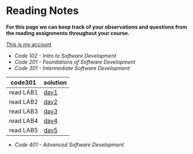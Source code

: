# Reading Notes

**For this page we can keep track of your observations and questions from the reading assignments throughout your course.**

[This is my account](https://github.com/fawzi-shiyyab19)

- *Code 102 - Intro to Software Development*
- *Code 201 - Foundations of Software Development*
- *Code 301 - Intermediate Software Development*

| code301 | solution |
| --- | ----------- |
| read LAB1 | [day1](https://github.com/fawzi-shiyyab19/reading-notes/blob/main/read%20lab/day1.md) |
| read LAB2 | [day2](https://github.com/fawzi-shiyyab19/reading-notes/blob/main/read%20lab/day2.md) |
| read LAB3 | [day3](https://github.com/fawzi-shiyyab19/reading-notes/blob/main/read%20lab/day3.md) |
| read LAB4 | [day4](https://github.com/fawzi-shiyyab19/reading-notes/blob/main/read%20lab/day4.md) |
| read LAB5 | [day5](https://github.com/fawzi-shiyyab19/reading-notes/blob/main/read%20lab/day5.md) |

- *Code 401 - Advanced Software Development*
